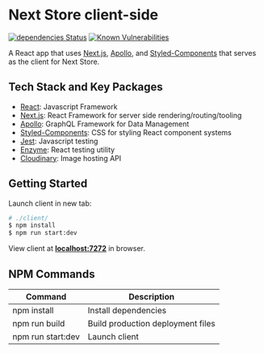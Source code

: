 [dependency]: https://david-dm.org/Answart/next-store?path=client
[snyk]: https://snyk.io/test/github/Answart/next-store

# Next Store client-side

[![dependencies Status](https://david-dm.org/Answart/next-store/status.svg?path=client)][dependency]
[![Known Vulnerabilities](https://snyk.io/test/github/Answart/next-store/badge.svg?targetFile=client/package.json)][snyk]

A React app that uses [Next.js](https://nextjs.org/), [Apollo](https://www.apollographql.com/), and [Styled-Components](https://www.styled-components.com/) that serves as the client for Next Store.

Tech Stack and Key Packages
---------------------------

* [React](https://reactjs.org/): Javascript Framework
* [Next.js](https://nextjs.org/): React Framework for server side rendering/routing/tooling
* [Apollo](https://www.apollographql.com/): GraphQL Framework for Data Management
* [Styled-Components](https://www.styled-components.com/): CSS for styling React component systems
* [Jest](https://facebook.github.io/jest/): Javascript testing
* [Enzyme](https://github.com/airbnb/enzyme): React testing utility
* [Cloudinary](https://cloudinary.com/): Image hosting API

Getting Started
---------------

Launch client in new tab:
```bash
# ./client/
$ npm install
$ npm run start:dev
```

View client at [**localhost:7272**](http://localhost:7272) in browser.

NPM Commands
------------

| Command | Description |
|---------|-------------|
| npm install | Install dependencies |
| npm run build | Build production deployment files |
| npm run start:dev | Launch client |
